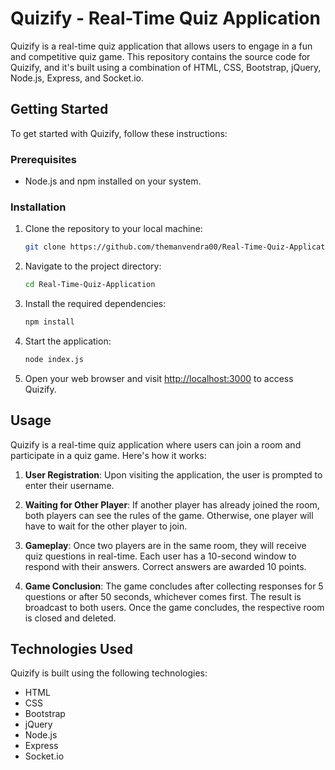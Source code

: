 # Quizify - Real-Time Quiz Application

Quizify is a real-time quiz application that allows users to engage in a fun and competitive quiz game. This repository contains the source code for Quizify, and it's built using a combination of HTML, CSS, Bootstrap, jQuery, Node.js, Express, and Socket.io.


## Getting Started

To get started with Quizify, follow these instructions:

### Prerequisites

- Node.js and npm installed on your system.

### Installation

1. Clone the repository to your local machine:

   ```bash
   git clone https://github.com/themanvendra00/Real-Time-Quiz-Application
   ```

2. Navigate to the project directory:

   ```bash
   cd Real-Time-Quiz-Application
   ```

3. Install the required dependencies:

   ```bash
   npm install
   ```

4. Start the application:

   ```bash
   node index.js
   ```

5. Open your web browser and visit [http://localhost:3000](http://localhost:3000) to access Quizify.

## Usage

Quizify is a real-time quiz application where users can join a room and participate in a quiz game. Here's how it works:

1. **User Registration**: Upon visiting the application, the user is prompted to enter their username.

2. **Waiting for Other Player**: If another player has already joined the room, both players can see the rules of the game. Otherwise, one player will have to wait for the other player to join.

3. **Gameplay**: Once two players are in the same room, they will receive quiz questions in real-time. Each user has a 10-second window to respond with their answers. Correct answers are awarded 10 points.

4. **Game Conclusion**: The game concludes after collecting responses for 5 questions or after 50 seconds, whichever comes first. The result is broadcast to both users. Once the game concludes, the respective room is closed and deleted.

## Technologies Used

Quizify is built using the following technologies:

- HTML
- CSS
- Bootstrap
- jQuery
- Node.js
- Express
- Socket.io
